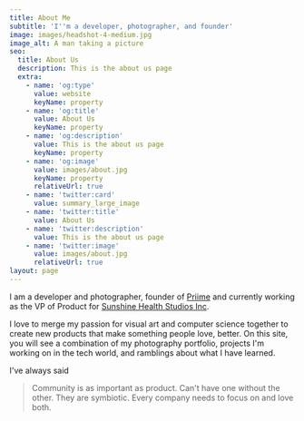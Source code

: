 ```yaml
---
title: About Me
subtitle: 'I''m a developer, photographer, and founder'
image: images/headshot-4-medium.jpg
image_alt: A man taking a picture
seo:
  title: About Us
  description: This is the about us page
  extra:
    - name: 'og:type'
      value: website
      keyName: property
    - name: 'og:title'
      value: About Us
      keyName: property
    - name: 'og:description'
      value: This is the about us page
      keyName: property
    - name: 'og:image'
      value: images/about.jpg
      keyName: property
      relativeUrl: true
    - name: 'twitter:card'
      value: summary_large_image
    - name: 'twitter:title'
      value: About Us
    - name: 'twitter:description'
      value: This is the about us page
    - name: 'twitter:image'
      value: images/about.jpg
      relativeUrl: true
layout: page
---
```

I am a developer and photographer, founder of [Priime](https://priime.com) and currently working as the VP of Product for [Sunshine Health Studios Inc](https://itrackbites.com).

I love to merge my passion for visual art and computer science together to create new products that make something people love, better. On this site, you will see a combination of my photography portfolio, projects I'm working on in the tech world, and ramblings about what I have learned.

I've always said

> Community is as important as product. Can't have one without the other. They are symbiotic. Every company needs to focus on and love both.

